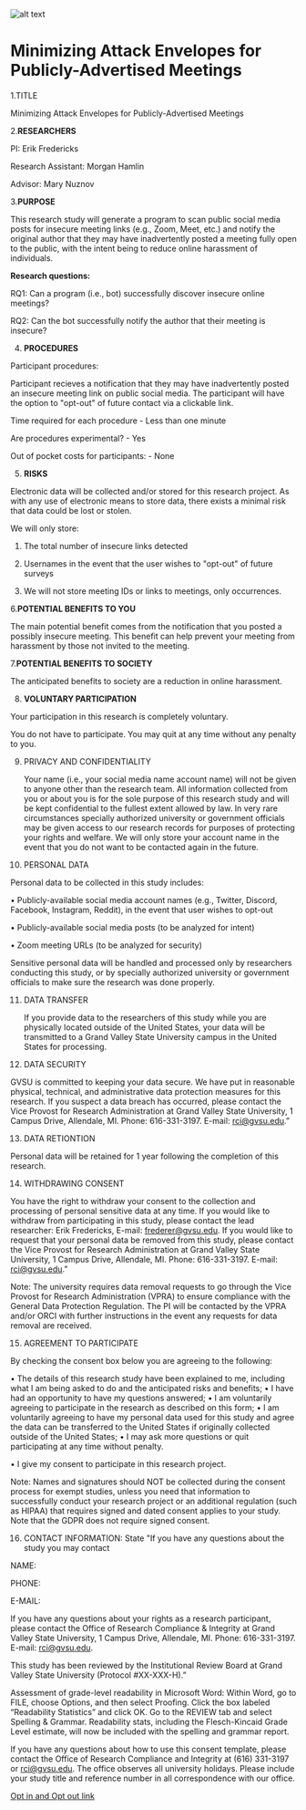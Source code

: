 ![alt text](https://github.com/morgan91-bit/Research/blob/04bd931899f3b2fda83fa48108df98149fb05086/Grand%20Valley%20Logo.png) 

#  Minimizing Attack Envelopes for Publicly-Advertised Meetings
 
 
1.TITLE

Minimizing Attack Envelopes for Publicly-Advertised Meetings

2.<b>RESEARCHERS</b>

PI: Erik Fredericks

Research Assistant: Morgan Hamlin

 Advisor: Mary Nuznov

3.<b>PURPOSE</b>

This research study will generate a program to scan public social media posts for insecure meeting links (e.g., Zoom, Meet, etc.) and notify the original author that they 	   may have inadvertently posted a meeting fully open to the public, with the intent being to reduce online harassment of individuals.

<b>Research questions:</b>

RQ1: Can a program (i.e., bot) successfully discover insecure online meetings?

RQ2: Can the bot successfully notify the author that their meeting is insecure?

4. <b>PROCEDURES</b>

Participant procedures:		

Participant recieves a notification that they may have inadvertently posted an insecure  meeting link on public social media.  The participant will have the  option to 	"opt-out"  of future contact via a clickable link.
		

Time required for each procedure	-	Less than one minute

Are procedures experimental?	        -	Yes

Out of pocket costs for participants:	-	None

5.	<b>RISKS </b>

Electronic data will be collected and/or stored for this research project. As with any use of electronic means to store data, there exists a minimal risk that data could 	  be lost or stolen.

We will only store:
	
1) The total number of insecure links detected
	
2) Usernames in the event that the user wishes to "opt-out" of future surveys

3) We will not store meeting IDs or links to meetings, only occurrences.

6.<b>POTENTIAL BENEFITS TO YOU </b>

The main potential benefit comes from the notification that you posted a possibly insecure meeting.  This benefit can help prevent your meeting from harassment by those 	 not invited to the meeting.

7.<b>POTENTIAL BENEFITS TO SOCIETY</b>

The anticipated benefits to society are a reduction in online harassment.

8.	  <b>VOLUNTARY PARTICIPATION </b>
  
  Your participation in this research is completely voluntary. 
  
  You do not have to participate. You may quit at any time without any penalty to you. 

  
9. PRIVACY AND CONFIDENTIALITY
  

    Your name (i.e., your social media name account name) will not be given to anyone other than the research team.  All information collected from you or about you is for the 	 sole purpose of this research study and will be kept confidential to the fullest extent allowed by law. In very rare circumstances specially authorized university or 		government officials may be given access to our research records for purposes of protecting your rights and welfare.  We will only store your account name in the event 	that you do not want to be contacted again in the future.

10. PERSONAL DATA

Personal data to be collected in this study includes:
 
•	Publicly-available social media account names (e.g., Twitter, Discord, Facebook, Instagram, Reddit), in the event that user wishes to opt-out

•	Publicly-available social media posts (to be analyzed for intent)
  
•	Zoom meeting URLs (to be analyzed for security)

  Sensitive personal data will be handled and processed only by researchers conducting this study, or by specially authorized university or government officials to make sure the research was done properly.

11. DATA TRANSFER

    If you provide data to the researchers of this study while you are physically located outside of the United States, your data will be transmitted to a Grand Valley State University campus in the United States for processing.

12. DATA SECURITY

  GVSU is committed to keeping your data secure. We have put in reasonable physical, technical, and administrative data protection measures for this research. If you suspect a data breach has occurred, please contact the Vice Provost for Research Administration at Grand Valley State University, 1 Campus Drive, Allendale, MI. Phone: 616-331-3197. E-mail: rci@gvsu.edu.”

  13. DATA RETIONTION

  Personal data will be retained for 1 year following the completion of this research.

  14. WITHDRAWING CONSENT 

  You have the right to withdraw your consent to the collection and processing of personal sensitive data at any time. If you would like to withdraw from participating in this study, please contact the lead researcher: Erik Fredericks, E-mail: frederer@gvsu.edu. If you would like to request that your personal data be removed from this study, please contact the Vice Provost for Research Administration at Grand Valley State University, 1 Campus Drive, Allendale, MI. Phone: 616-331-3197. E-mail: [rci@gvsu.edu](rci@gvsu.edu).” 

  Note: The university requires data removal requests to go through the Vice Provost for Research Administration (VPRA) to ensure compliance with the General Data Protection Regulation. The PI will be contacted by the VPRA and/or ORCI with further instructions in the event any requests for data removal are received.

  15. AGREEMENT TO PARTICIPATE

By checking the consent box below you are agreeing to the following: 

•	The details of this research study have been explained to me, including what I am being asked to do and the anticipated risks and benefits; 
•	I have had an opportunity to have my questions answered;
•	I am voluntarily agreeing to participate in the research as described on this form;
•	I am voluntarily agreeing to have my personal data used for this study and agree the data can be transferred to the United States if originally collected outside of the United States;
•	I may ask more questions or quit participating at any time without penalty.


•  I give my consent to participate in this research project.


Note: Names and signatures should NOT be collected during the consent process for exempt studies, unless you need that information to successfully conduct your research project or an additional regulation (such as HIPAA) that requires signed and dated consent applies to your study. Note that the GDPR does not require signed consent. 

  16. CONTACT INFORMATION: State "If you have any questions about the study you may contact

NAME:

PHONE:

E-MAIL:  	

If you have any questions about your rights as a research participant, please contact the Office of Research Compliance & Integrity at Grand Valley State University, 1 Campus Drive, Allendale, MI. Phone: 616-331-3197. E-mail: [rci@gvsu.edu](rci@gvsu.edu).

This study has been reviewed by the Institutional Review Board at Grand Valley State University (Protocol #XX-XXX-H).”




Assessment of grade-level readability in Microsoft Word: Within Word, go to FILE, choose Options, and then select Proofing. Click the box labeled “Readability Statistics” and click OK. Go to the REVIEW tab and select Spelling & Grammar. Readability stats, including the Flesch-Kincaid Grade Level estimate, will now be included with the spelling and grammar report.


If you have any questions about how to use this consent template, please contact the Office of Research Compliance and Integrity at (616) 331-3197 or rci@gvsu.edu. The office observes all university holidays. Please include your study title and reference number in all correspondence with our office.
  
  
  
[Opt in and Opt out link](https://forms.office.com/Pages/ResponsePage.aspx?id=6c-lt57zhkKHenpCYBFGVMq-hnnReA5Epq414b_ME61UOExXSUJNTUtXR1VNRzFWSjJPV0IwSlE0Ui4u)

